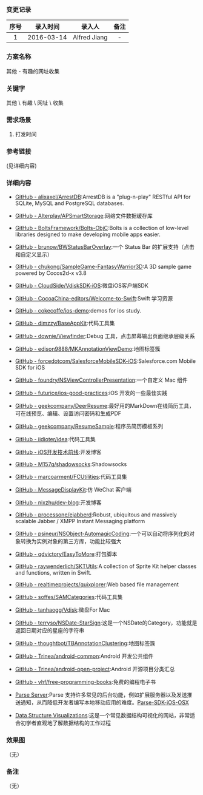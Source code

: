 ### 变更记录

| 序号 | 录入时间 | 录入人 | 备注 |
|:--------:|:--------:|:--------:|:--------:|
| 1 | 2016-03-14 | Alfred Jiang | - |

### 方案名称

其他 - 有趣的网址收集

### 关键字

其他 \ 有趣 \ 网址 \ 收集

### 需求场景

1. 打发时间

### 参考链接
(见详细内容)

### 详细内容

* [GitHub - alixaxel/ArrestDB](https://github.com/alixaxel/ArrestDB):ArrestDB is a "plug-n-play" RESTful API for SQLite, MySQL and PostgreSQL databases.
* [GitHub - Alterplay/APSmartStorage](https://github.com/Alterplay/APSmartStorage):网络文件数据缓存库
* [GitHub - BoltsFramework/Bolts-ObjC](https://github.com/BoltsFramework/Bolts-ObjC):Bolts is a collection of low-level libraries designed to make developing mobile apps easier. 
* [GitHub - brunow/BWStatusBarOverlay](https://github.com/brunow/BWStatusBarOverlay):一个 Status Bar 的扩展支持（点击和自定义显示）
* [GitHub - chukong/SampleGame-FantasyWarrior3D](https://github.com/chukong/SampleGame-FantasyWarrior3D):A 3D sample game powered by Cocos2d-x v3.8
* [GitHub - CloudSide/VdiskSDK-iOS](https://github.com/CloudSide/VdiskSDK-iOS):微盘iOS客户端SDK
* [GitHub - CocoaChina-editors/Welcome-to-Swift](https://github.com/CocoaChina-editors/Welcome-to-Swift):Swift 学习资源
* [GitHub - cokecoffe/ios-demo](https://github.com/cokecoffe/ios-demo):demos for ios study.
* [GitHub - dimzzy/BaseAppKit](https://github.com/dimzzy/BaseAppKit):代码工具集
* [GitHub - downie/Viewfinder](https://github.com/downie/Viewfinder):Debug 工具，点击屏幕输出页面继承层级关系
* [GitHub - edison9888/MKAnnotationViewDemo](https://github.com/edison9888/MKAnnotationViewDemo):地图标签簇
* [GitHub - forcedotcom/SalesforceMobileSDK-iOS](https://github.com/forcedotcom/SalesforceMobileSDK-iOS):Salesforce.com Mobile SDK for iOS
* [GitHub - foundry/NSViewControllerPresentation](https://github.com/foundry/NSViewControllerPresentation):一个自定义 Mac 组件
* [GitHub - futurice/ios-good-practices](https://github.com/futurice/ios-good-practices):iOS 开发的一些最佳实践
* [GitHub - geekcompany/DeerResume](https://github.com/geekcompany/DeerResume):最好用的MarkDown在线简历工具，可在线预览、编辑、设置访问密码和生成PDF
* [GitHub - geekcompany/ResumeSample](https://github.com/geekcompany/ResumeSample):程序员简历模板系列
* [GitHub - iidioter/idea](https://github.com/iidioter/idea):代码工具集
* [GitHub - iOS开发技术前线](https://github.com/bboyfeiyu/iOS-tech-frontier):开发博客
* [GitHub - M157q/shadowsocks](https://github.com/M157q/shadowsocks):Shadowsocks
* [GitHub - marcoarment/FCUtilities](https://github.com/marcoarment/FCUtilities):代码工具集
* [GitHub - MessageDisplayKit](https://github.com/xhzengAIB/MessageDisplayKit):仿 WeChat 客户端
* [GitHub - nixzhu/dev-blog](https://github.com/nixzhu/dev-blog):开发博客
* [GitHub - processone/ejabberd](https://github.com/processone/ejabberd):Robust, ubiquitous and massively scalable Jabber / XMPP Instant Messaging platform
* [GitHub - psineur/NSObject-AutomagicCoding](https://github.com/psineur/NSObject-AutomagicCoding):一个可以自动将序列化的对象转换为实例对象的第三方库，功能比较强大
* [GitHub - qdvictory/EasyToMore](https://github.com/qdvictory/EasyToMore):打包脚本
* [GitHub - raywenderlich/SKTUtils](https://github.com/raywenderlich/SKTUtils):A collection of Sprite Kit helper classes and functions, written in Swift.
* [GitHub - realtimeprojects/quixplorer](https://github.com/realtimeprojects/quixplorer):Web based file management
* [GitHub - soffes/SAMCategories](https://github.com/soffes/SAMCategories):代码工具集
* [GitHub - tanhaogg/Vdisk](https://github.com/tanhaogg/Vdisk):微盘For Mac
* [GitHub - terryso/NSDate-StarSign](https://github.com/terryso/NSDate-StarSign):这是一个NSDate的Category，功能就是返回日期对应的星座的字符串
* [GitHub - thoughtbot/TBAnnotationClustering](https://github.com/thoughtbot/TBAnnotationClustering):地图标签簇
* [GitHub - Trinea/android-common](https://github.com/Trinea/android-common):Android 开发公共组件
* [GitHub - Trinea/android-open-project](https://github.com/Trinea/android-open-project):Android 开源项目分类汇总
* [GitHub - vhf/free-programming-books](https://github.com/vhf/free-programming-books):免费的编程电子书

* [Parse Server](https://parse.com/):Parse 支持许多常见的后台功能，例如扩展服务器以及发送推送通知，从而降低开发者编写本地移动应用的难度。[Parse-SDK-iOS-OSX](https://github.com/ParsePlatform/Parse-SDK-iOS-OSX)

* [Data Structure Visualizations](http://www.cs.usfca.edu/~galles/visualization/Algorithms.html):这是一个常见数据结构可视化的网站，非常适合初学者直观地了解数据结构的工作过程

### 效果图
（无）

### 备注
（无）
